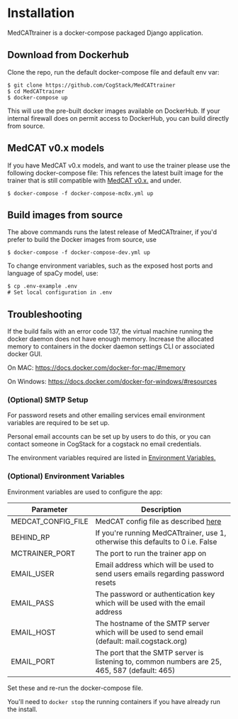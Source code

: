 # Installation
MedCATtrainer is a docker-compose packaged Django application.

## Download from Dockerhub
Clone the repo, run the default docker-compose file and default env var: 
```shell
$ git clone https://github.com/CogStack/MedCATtrainer
$ cd MedCATtrainer
$ docker-compose up
```

This will use the pre-built docker images available on DockerHub. If your internal firewall does on permit access to DockerHub, you can build 
directly from source.

## MedCAT v0.x models
If you have MedCAT v0.x models, and want to use the trainer please use the following docker-compose file:
This refences the latest built image for the trainer that is still compatible with [MedCAT v0.x.](https://pypi.org/project/medcat/0.4.0.6/) and under.
```shell
$ docker-compose -f docker-compose-mc0x.yml up
```

## Build images from source
The above commands runs the latest release of MedCATtrainer, if you'd prefer to build the Docker images from source, use
```shell
$ docker-compose -f docker-compose-dev.yml up
```

To change environment variables, such as the exposed host ports and language of spaCy model, use:
```shell
$ cp .env-example .env
# Set local configuration in .env
``` 

## Troubleshooting 
If the build fails with an error code 137, the virtual machine running the docker
daemon does not have enough memory. Increase the allocated memory to containers in the docker daemon
settings CLI or associated docker GUI.

On MAC: https://docs.docker.com/docker-for-mac/#memory

On Windows: https://docs.docker.com/docker-for-windows/#resources

### (Optional) SMTP Setup

For password resets and other emailing services email environment variables are required to be set up.

Personal email accounts can be set up by users to do this, or you can contact someone in CogStack for a cogstack no email credentials. 

The environment variables required are listed in [Environment Variables.](#(optional)-environment-variables) 

### (Optional) Environment Variables
Environment variables are used to configure the app:

|Parameter|Description|
|---------|-----------|
|MEDCAT_CONFIG_FILE|MedCAT config file as described [here](https://github.com/CogStack/MedCAT/blob/master/medcat/config.py)|
|BEHIND_RP| If you're running MedCATtrainer, use 1, otherwise this defaults to 0 i.e. False|
|MCTRAINER_PORT|The port to run the trainer app on|
|EMAIL_USER|Email address which will be used to send users emails regarding password resets|
|EMAIL_PASS|The password or authentication key which will be used with the email address|
|EMAIL_HOST|The hostname of the SMTP server which will be used to send email (default: mail.cogstack.org)|
|EMAIL_PORT|The port that the SMTP server is listening to, common numbers are 25, 465, 587 (default: 465)|

Set these and re-run the docker-compose file.

You'll need to `docker stop` the running containers if you have already run the install.

